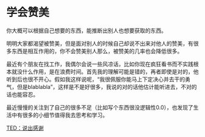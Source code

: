 # 学会赞美

你大概可以根据自己想要的东西，能推断出别人也想要获取的东西。

明明大家都渴望被赞美，但是面对别人的时候自己却说不出来对他人的赞美，有很多东西是相互作用的，你不会赞美别人那么，被赞美的几率也会降低很多。

最近有个朋友在找工作，我偶尔会说一些风凉话，比如你现在疯狂看书而不实践根本就没什么作用，是在浪费时间。首先我的理解可能是错的，再者即使是对的，他听到后也很不开心。假如我这样说呢，“我很佩服你能马上下定决心并去干的勇气，但是blablabla”，这样是不是好很多，我说的对的话他估计能听进去，不对的话也能容忍。

最近慢慢的关注到了自己的很多不足（比如写个东西很没逻辑性0.0），也发现了生活中有很多的小细节值得我去思考和学习。

[TED：说出感谢](http://open.163.com/movie/2008/9/1/C/M7SP625QG_M7SP63D1C.html?referered=http%3A%2F%2Fopen.163.com%2Fmovie%2F2008%2F9%2F1%2FC%2FM7SP625QG_M7SP63D1C.html)